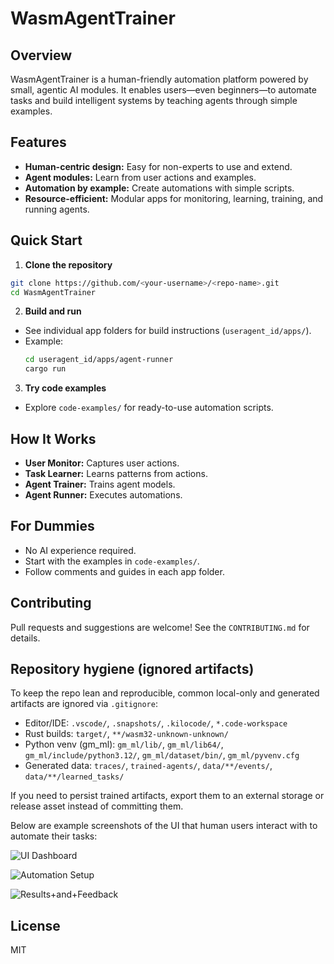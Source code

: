 
# WasmAgentTrainer

## Overview
WasmAgentTrainer is a human-friendly automation platform powered by small, agentic AI modules. It enables users—even beginners—to automate tasks and build intelligent systems by teaching agents through simple examples.

## Features
- **Human-centric design:** Easy for non-experts to use and extend.
- **Agent modules:** Learn from user actions and examples.
- **Automation by example:** Create automations with simple scripts.
- **Resource-efficient:** Modular apps for monitoring, learning, training, and running agents.

## Quick Start

1. **Clone the repository**
  ```bash
  git clone https://github.com/<your-username>/<repo-name>.git
  cd WasmAgentTrainer
  ```

2. **Build and run**
  - See individual app folders for build instructions (`useragent_id/apps/`).
  - Example:  
    ```bash
    cd useragent_id/apps/agent-runner
    cargo run
    ```

3. **Try code examples**
  - Explore `code-examples/` for ready-to-use automation scripts.

## How It Works

- **User Monitor:** Captures user actions.
- **Task Learner:** Learns patterns from actions.
- **Agent Trainer:** Trains agent models.
- **Agent Runner:** Executes automations.

## For Dummies

- No AI experience required.
- Start with the examples in `code-examples/`.
- Follow comments and guides in each app folder.

## Contributing

Pull requests and suggestions are welcome! See the `CONTRIBUTING.md` for details.


## Repository hygiene (ignored artifacts)

To keep the repo lean and reproducible, common local-only and generated artifacts are ignored via `.gitignore`:

- Editor/IDE: `.vscode/`, `.snapshots/`, `.kilocode/`, `*.code-workspace`
- Rust builds: `target/`, `**/wasm32-unknown-unknown/`
- Python venv (gm_ml): `gm_ml/lib/`, `gm_ml/lib64/`, `gm_ml/include/python3.12/`, `gm_ml/dataset/bin/`, `gm_ml/pyvenv.cfg`
- Generated data: `traces/`, `trained-agents/`, `data/**/events/`, `data/**/learned_tasks/`

If you need to persist trained artifacts, export them to an external storage or release asset instead of committing them.


Below are example screenshots of the UI that human users interact with to automate their tasks:

![UI Dashboard](https://via.placeholder.com/600x300?text=UI+Dashboard)

![Automation Setup](https://via.placeholder.com/600x300?text=Automation+Setup)

![Results+and+Feedback](https://via.placeholder.com/600x300?text=Results+and+Feedback)

## License

MIT
